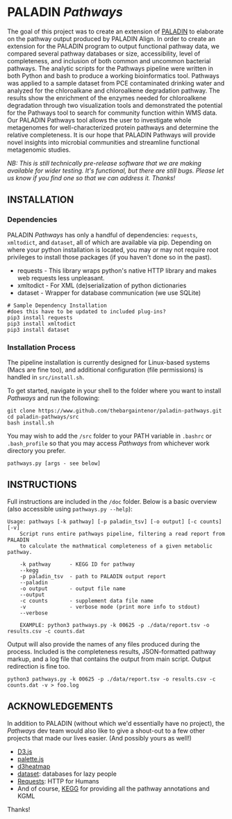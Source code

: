 # PALADIN _Pathways_

The goal of this project was to create an extension of [PALADIN](https://github.com/twestbrookunh/paladin) to elaborate on the pathway output produced by PALADIN Align. In order to create an extension for the PALADIN program to output functional pathway data, we compared several pathway databases or size, accessibility, level of completeness, and inclusion of both common and uncommon bacterial pathways. The analytic scripts for the Pathways pipeline were written in both Python and bash to produce a working bioinformatics tool. Pathways was applied to a sample dataset from PCE contaminated drinking water and analyzed for the chloroalkane and chloroalkene degradation pathway. The results show the enrichment of the enzymes needed for chloroalkene degradation through two visualization tools and demonstrated the potential for the Pathways tool to search for community function within WMS data. Our PALADIN Pathways tool allows the user to investigate whole metagenomes for well-characterized protein pathways and determine the relative completeness. It is our hope that PALADIN Pathways will provide novel insights into microbial communities and streamline functional metagenomic studies.

_NB: This is still technically pre-release software that we are making available for wider testing.  It's functional, but there are still bugs.  Please let us know if you find one so that we can address it.  Thanks!_

## INSTALLATION
### Dependencies

PALADIN _Pathways_ has only a handful of dependencies: `requests`, `xmltodict`, and `dataset`, all of which are available via pip.  Depending on where your python installation is located, you may or may not require root privileges to install those packages (if you haven't done so in the past).

* requests - This library wraps python's native HTTP library and makes web requests less unpleasant.
* xmltodict - For XML (de)serialization of python dictionaries
* dataset - Wrapper for database communication (we use SQLite)

```
# Sample Dependency Installation
#does this have to be updated to included plug-ins?
pip3 install requests
pip3 install xmltodict
pip3 install dataset
```
### Installation Process
The pipeline installation is currently designed for Linux-based systems (Macs are fine too), and additional configuration (file permissions) is handled in `src/install.sh`.

To get started, navigate in your shell to the folder where you want to install _Pathways_ and run the following:

```
git clone https://www.github.com/thebargaintenor/paladin-pathways.git
cd paladin-pathways/src
bash install.sh
```

You may wish to add the `/src` folder to your PATH variable in `.bashrc` or `.bash_profile` so that you may access _Pathways_ from whichever work directory you prefer.

```
pathways.py [args - see below]
```

## INSTRUCTIONS
Full instructions are included in the `/doc` folder.  Below is a basic overview (also accessible using `pathways.py --help`):

```
Usage: pathways [-k pathway] [-p paladin_tsv] [-o output] [-c counts] [-v]
    Script runs entire pathways pipeline, filtering a read report from PALADIN
    to calculate the mathmatical completeness of a given metabolic pathway.

    -k pathway      - KEGG ID for pathway
    --kegg
    -p paladin_tsv  - path to PALADIN output report
    --paladin
    -o output       - output file name
    --output
    -c counts       - supplement data file name
    -v              - verbose mode (print more info to stdout)
    --verbose

    EXAMPLE: python3 pathways.py -k 00625 -p ./data/report.tsv -o results.csv -c counts.dat 
```

Output will also provide the names of any files produced during the process.  Included is the completeness results, JSON-formatted pathway markup, and a log file that contains the output from main script.  Output redirection is fine too.

```
python3 pathways.py -k 00625 -p ./data/report.tsv -o results.csv -c counts.dat -v > foo.log 
```

## ACKNOWLEDGEMENTS

In addition to PALADIN (without which we'd essentially have no project), the _Pathways_ dev team would also like to give a shout-out to a few other projects that made our lives easier.  (And possibly yours as well!)

* [D3.js](https://d3js.org/)
* [palette.js](https://github.com/google/palette.js)
* [d3heatmap](https://github.com/google/palette.js)
* [dataset](https://dataset.readthedocs.io/): databases for lazy people
* [Requests](https://requests.readthedocs.io/): HTTP for Humans
* And of course, [KEGG](http://www.kegg.jp/) for providing all the pathway annotations and KGML

Thanks!
